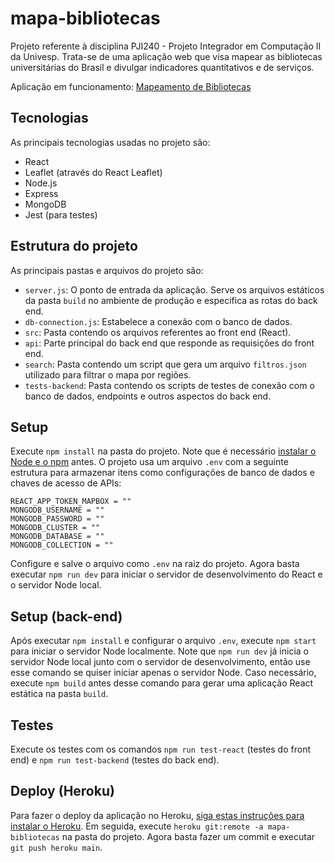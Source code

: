 # mapa-bibliotecas

Projeto referente à disciplina PJI240 - Projeto Integrador em Computação II da Univesp. Trata-se de uma aplicação web que visa mapear as bibliotecas universitárias do Brasil e divulgar indicadores quantitativos e de serviços.

Aplicação em funcionamento: [Mapeamento de Bibliotecas](https://mapa-bibliotecas.herokuapp.com/)

## Tecnologias

As principais tecnologias usadas no projeto são:

* React
* Leaflet (através do React Leaflet)
* Node.js
* Express
* MongoDB
* Jest (para testes)

## Estrutura do projeto

As principais pastas e arquivos do projeto são:

* `server.js`: O ponto de entrada da aplicação. Serve os arquivos estáticos da pasta `build` no ambiente de produção e especifica as rotas do back end.
* `db-connection.js`: Estabelece a conexão com o banco de dados.
* `src`: Pasta contendo os arquivos referentes ao front end (React).
* `api`: Parte principal do back end que responde as requisições do front end.
* `search`: Pasta contendo um script que gera um arquivo `filtros.json` utilizado para filtrar o mapa por regiões.
* `tests-backend`: Pasta contendo os scripts de testes de conexão com o banco de dados, endpoints e outros aspectos do back end.

## Setup 

Execute `npm install` na pasta do projeto. Note que é necessário [instalar o Node e o npm](https://balta.io/blog/node-npm-instalacao-configuracao-e-primeiros-passos) antes. O projeto usa um arquivo `.env` com a seguinte estrutura para armazenar itens como configurações de banco de dados e chaves de acesso de APIs:

```
REACT_APP_TOKEN_MAPBOX = ""
MONGODB_USERNAME = ""
MONGODB_PASSWORD = ""
MONGODB_CLUSTER = ""
MONGODB_DATABASE = ""
MONGODB_COLLECTION = ""
```

Configure e salve o arquivo como `.env` na raiz do projeto. Agora basta executar `npm run dev` para iniciar o servidor de desenvolvimento do React e o servidor Node local.

## Setup (back-end)

Após executar `npm install` e configurar o arquivo `.env`, execute `npm start` para iniciar o servidor Node localmente. Note que `npm run dev` já inicia o servidor Node local junto com o servidor de desenvolvimento, então use esse comando se quiser iniciar apenas o servidor Node. Caso necessário, execute `npm build` antes desse comando para gerar uma aplicação React estática na pasta `build`.

## Testes

Execute os testes com os comandos `npm run test-react` (testes do front end) e `npm run test-backend` (testes do back end).

## Deploy (Heroku)

Para fazer o deploy da aplicação no Heroku, [siga estas instruções para instalar o Heroku](https://devcenter.heroku.com/articles/heroku-cli). Em seguida, execute `heroku git:remote -a mapa-bibliotecas` na pasta do projeto. Agora basta fazer um commit e executar `git push heroku main`.
